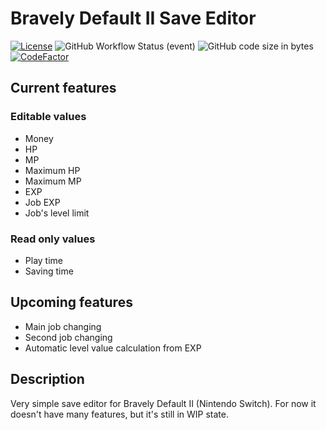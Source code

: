 # Bravely Default II Save Editor

[![License](https://img.shields.io/github/license/WorkingWarrior/BravelyDefault2)](LICENSE)
![GitHub Workflow Status (event)](https://img.shields.io/github/workflow/status/WorkingWarrior/BravelyDefault2/.NET%20Core%20Desktop?event=push)
![GitHub code size in bytes](https://img.shields.io/github/languages/code-size/WorkingWarrior/BravelyDefault2)
[![CodeFactor](https://www.codefactor.io/repository/github/workingwarrior/bravelydefault2/badge/main)](https://www.codefactor.io/repository/github/workingwarrior/bravelydefault2/overview/main) 

## Current features

### Editable values

- Money
- HP
- MP
- Maximum HP
- Maximum MP
- EXP
- Job EXP
- Job's level limit

### Read only values

- Play time
- Saving time

## Upcoming features

- Main job changing
- Second job changing
- Automatic level value calculation from EXP

## Description

Very simple save editor for Bravely Default II (Nintendo Switch). For now it doesn't have many features, but it's still in WIP state.